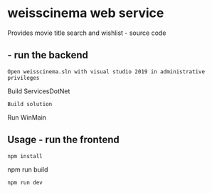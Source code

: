 # weisscinema web service
Provides movie title search and wishlist - source code

## - run the backend

```
Open weisscinema.sln with visual studio 2019 in administrative privileges
```
Build ServicesDotNet
```
Build solution
```
Run WinMain

## Usage - run the frontend

```
npm install
```
npm run build
```
npm run dev
